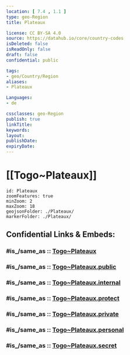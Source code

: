```yaml
---
location: [ 7.4 , 1.1 ] 
type: geo-Region
title: Plateaux

license: CC BY-SA 4.0
source: https://datahub.io/core/country-codes
isDeleted: false
isReadOnly: false
draft: false
confidential: public

tags:
- geo/Country/Region
aliases:
- Plateaux

Languages:
- de

cssclasses: geo-Region
publish: true
linkTitle: 
keywords: 
layout: 
publishDate: 
expiryDate: 
---
```


# [[Togo~Plateaux]] 

```leaflet
id: Plateaux
zoomFeatures: true 
minZoom: 2 
maxZoom: 18
geojsonFolder: ./Plateaux/
markerFolder: ./Plateaux/
```


## Confidential Links & Embeds: 

### #is_/same_as :: [Togo~Plateaux](/_Standards/Earth/Continent/Africa/Africa~West/Togo/Regions~Togo/Togo~Plateaux.md) 

### #is_/same_as :: [Togo~Plateaux.public](/_public/Earth/Continent/Africa/Africa~West/Togo/Regions~Togo/Togo~Plateaux.public.md) 

### #is_/same_as :: [Togo~Plateaux.internal](/_internal/Earth/Continent/Africa/Africa~West/Togo/Regions~Togo/Togo~Plateaux.internal.md) 

### #is_/same_as :: [Togo~Plateaux.protect](/_protect/Earth/Continent/Africa/Africa~West/Togo/Regions~Togo/Togo~Plateaux.protect.md) 

### #is_/same_as :: [Togo~Plateaux.private](/_private/Earth/Continent/Africa/Africa~West/Togo/Regions~Togo/Togo~Plateaux.private.md) 

### #is_/same_as :: [Togo~Plateaux.personal](/_personal/Earth/Continent/Africa/Africa~West/Togo/Regions~Togo/Togo~Plateaux.personal.md) 

### #is_/same_as :: [Togo~Plateaux.secret](/_secret/Earth/Continent/Africa/Africa~West/Togo/Regions~Togo/Togo~Plateaux.secret.md)

